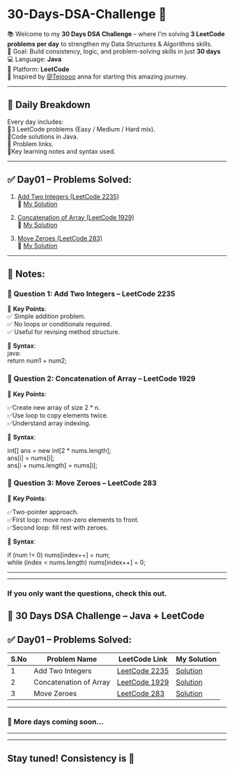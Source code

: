 # 30-Days-DSA-Challenge 🚀

📚 Welcome to my **30 Days DSA Challenge** – where I'm solving **3 LeetCode problems per day** to strengthen my Data Structures & Algorithms skills.  <br>
🎯 Goal: Build consistency, logic, and problem-solving skills in just **30 days**<br>
💻 Language: **Java**  <br>
📍 Platform: **LeetCode**  <br>
🙏 Inspired by [@Tejoooo](https://github.com/Tejoooo) anna for starting this amazing journey.<br>

---

## 📅 Daily Breakdown <br>

Every day includes: <br>
🔹3 LeetCode problems (Easy / Medium / Hard mix).<br>
🔹Code solutions in Java.<br>
🔹 Problem links.<br>
🔹Key learning notes and syntax used.<br>

---

## ✅ Day01 – Problems Solved:

1. [Add Two Integers (LeetCode 2235)](https://leetcode.com/problems/add-two-integers/)  
   🔗 [My Solution](https://github.com/GayathriPrasanna/30-Days-DSA-Challenge/blob/4e439217891eebbf023cb22eb142cb97f2d9bd17/2383-add-two-integers/add-two-integers.java)
   
3. [Concatenation of Array (LeetCode 1929)](https://leetcode.com/problems/concatenation-of-array/)  
   🔗 [My Solution](https://github.com/GayathriPrasanna/30-Days-DSA-Challenge/blob/3d18c56e587acd95b0987b58e474133e446369bc/2058-concatenation-of-array/concatenation-of-array.java)

4. [Move Zeroes (LeetCode 283)](https://leetcode.com/problems/move-zeroes/)  
   🔗 [My Solution](https://github.com/GayathriPrasanna/30-Days-DSA-Challenge/blob/4a62cb5afd3e71d2562934653645a43f440d142d/283-move-zeroes/move-zeroes.java)

---
## 📝 Notes:

### 🔹 Question 1: Add Two Integers – LeetCode 2235 <br>

🧠 **Key Points**:<br>
✅ Simple addition problem.<br>
✅ No loops or conditionals required.<br>
✅ Useful for revising method structure.<br>

🧾 **Syntax**:<br>
java:<br>
return num1 + num2;<br>


### 🔹 Question 2: Concatenation of Array – LeetCode 1929<br>

🧠 **Key Points**:<br>

✅Create new array of size 2 * n.<br>
✅Use loop to copy elements twice.<br>
✅Understand array indexing.<br>

🧾 **Syntax**:<br>

int[] ans = new int[2 * nums.length];<br>
ans[i] = nums[i];<br>
ans[i + nums.length] = nums[i];<br>

### 🔹 Question 3: Move Zeroes – LeetCode 283<br>

🧠 **Key Points**:<br>

✅Two-pointer approach.<br>
✅First loop: move non-zero elements to front.<br>
✅Second loop: fill rest with zeroes.<br>

🧾 **Syntax**:<br>

if (num != 0) nums[index++] = num;<br>
while (index < nums.length) nums[index++] = 0;<br>

---
---
### If you only want the questions, check this out. <br>
## 🚀 30 Days DSA Challenge – Java + LeetCode <br>
## ✅ Day01 – Problems Solved: <br>

| S.No | Problem Name | LeetCode Link | My Solution |
|------|--------------|---------------|-------------|
| 1 | Add Two Integers | [LeetCode 2235](https://leetcode.com/problems/add-two-integers/) | [Solution](https://github.com/GayathriPrasanna/30-Days-DSA-Challenge/blob/4e439217891eebbf023cb22eb142cb97f2d9bd17/2383-add-two-integers/add-two-integers.java) |
| 2 | Concatenation of Array | [LeetCode 1929](https://leetcode.com/problems/concatenation-of-array/) | [Solution](https://github.com/GayathriPrasanna/30-Days-DSA-Challenge/blob/3d18c56e587acd95b0987b58e474133e446369bc/2058-concatenation-of-array/concatenation-of-array.java) |
| 3 | Move Zeroes | [LeetCode 283](https://leetcode.com/problems/move-zeroes/) | [Solution](https://github.com/GayathriPrasanna/30-Days-DSA-Challenge/blob/4a62cb5afd3e71d2562934653645a43f440d142d/283-move-zeroes/move-zeroes.java) |

---
### 🚧 More days coming soon...
---

---
Stay tuned! Consistency is 🔑  
---
